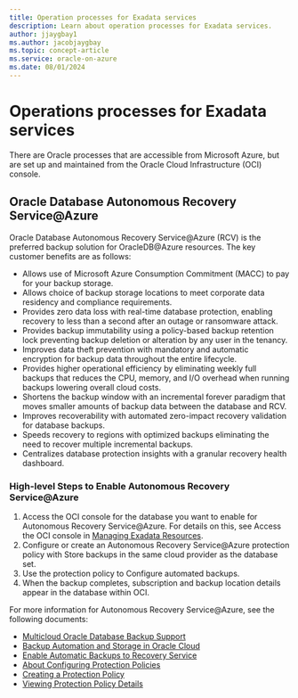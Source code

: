 ```yaml
---
title: Operation processes for Exadata services
description: Learn about operation processes for Exadata services.
author: jjaygbay1
ms.author: jacobjaygbay
ms.topic: concept-article
ms.service: oracle-on-azure
ms.date: 08/01/2024
---
```


# Operations processes for Exadata services

There are Oracle processes that are accessible from Microsoft Azure, but are set up and maintained from the Oracle Cloud Infrastructure (OCI) console.

## Oracle Database Autonomous Recovery Service@Azure

Oracle Database Autonomous Recovery Service@Azure (RCV) is the preferred backup solution for OracleDB@Azure resources. The key customer benefits are as follows:

* Allows use of Microsoft Azure Consumption Commitment (MACC) to pay for your backup storage.
* Allows choice of backup storage locations to meet corporate data residency and compliance requirements.
* Provides zero data loss with real-time database protection, enabling recovery to less than a second after an outage or ransomware attack.
* Provides backup immutability using a policy-based backup retention lock preventing backup deletion or alteration by any user in the tenancy.
* Improves data theft prevention with mandatory and automatic encryption for backup data throughout the entire lifecycle.
* Provides higher operational efficiency by eliminating weekly full backups that reduces the CPU, memory, and I/O overhead when running backups lowering overall cloud costs.
* Shortens the backup window with an incremental forever paradigm that moves smaller amounts of backup data between the database and RCV.
* Improves recoverability with automated zero-impact recovery validation for database backups.
* Speeds recovery to regions with optimized backups eliminating the need to recover multiple incremental backups.
* Centralizes database protection insights with a granular recovery health dashboard.

### High-level Steps to Enable Autonomous Recovery Service@Azure

1. Access the OCI console for the database you want to enable for Autonomous Recovery Service@Azure. For details on this, see Access the OCI console in [Managing Exadata Resources](exadata-manage-resources.md).
1. Configure or create an Autonomous Recovery Service@Azure protection policy with Store backups in the same cloud provider as the database set.
1. Use the protection policy to Configure automated backups.
1. When the backup completes, subscription and backup location details appear in the database within OCI.

For more information for Autonomous Recovery Service@Azure, see the following documents:
* [Multicloud Oracle Database Backup Support](https://docs.oracle.com/en/cloud/paas/recovery-service/dbrsu/azure-multicloud-recoveryservice.html)
* [Backup Automation and Storage in Oracle Cloud](https://docs.oracle.com/en/cloud/paas/recovery-service/dbrsu/backup-automation.html)
* [Enable Automatic Backups to Recovery Service](https://docs.oracle.com/en/cloud/paas/recovery-service/dbrsu/enable-automatic-backup.html#GUID-B8A2D342-3331-42C9-8FDD-D0DB0E25F4CE)
* [About Configuring Protection Policies](https://docs.oracle.com/en/cloud/paas/recovery-service/dbrsu/overview-protection-policy.html#GUID-8C097EAF-E2B0-4231-8027-0067A2E81A00)
* [Creating a Protection Policy](https://docs.oracle.com/en/cloud/paas/recovery-service/dbrsu/create-protection-policy.html#GUID-C73E254E-2019-4EDA-88E0-F0BA68082A65)
* [Viewing Protection Policy Details](https://docs.oracle.com/en/cloud/paas/recovery-service/dbrsu/view-protection-policy.html#GUID-5101A7ED-8891-4A6B-B1C4-F13F55A68FF0)